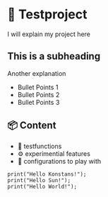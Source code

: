 # 🚀 Testproject

I will explain my project here

## This is a subheading
Another explanation

* Bullet Points 1
* Bullet Points 2
* Bullet Points 3 

## 📦 Content

- 🧪 testfunctions
- ⚙️ experimential features
- 🔧 configurations to play with


```
print("Hello Konstans!");
print("Hello Sun!");
print("Hello World!");
```

